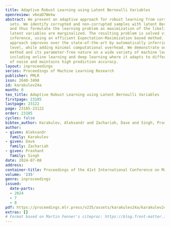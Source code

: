 ```yaml
---
title: Adaptive Robust Learning using Latent Bernoulli Variables
openreview: v6eaD7Wekw
abstract: We present an adaptive approach for robust learning from corrupted training
  sets. We identify corrupted and non-corrupted samples with latent Bernoulli variables
  and thus formulate the learning problem as maximization of the likelihood where
  latent variables are marginalized. The resulting problem is solved via variational
  inference, using an efficient Expectation-Maximization based method. The proposed
  approach improves over the state-of-the-art by automatically inferring the corruption
  level, while adding minimal computational overhead. We demonstrate our robust learning
  method and its parameter-free nature on a wide variety of machine learning tasks
  including online learning and deep learning where it adapts to different levels
  of noise and maintains high prediction accuracy.
layout: inproceedings
series: Proceedings of Machine Learning Research
publisher: PMLR
issn: 2640-3498
id: karakulev24a
month: 0
tex_title: Adaptive Robust Learning using Latent Bernoulli Variables
firstpage: 23105
lastpage: 23122
page: 23105-23122
order: 23105
cycles: false
bibtex_author: Karakulev, Aleksandr and Zachariah, Dave and Singh, Prashant
author:
- given: Aleksandr
  family: Karakulev
- given: Dave
  family: Zachariah
- given: Prashant
  family: Singh
date: 2024-07-08
address:
container-title: Proceedings of the 41st International Conference on Machine Learning
volume: '235'
genre: inproceedings
issued:
  date-parts:
  - 2024
  - 7
  - 8
pdf: https://proceedings.mlr.press/v235/assets/karakulev24a/karakulev24a.pdf
extras: []
# Format based on Martin Fenner's citeproc: https://blog.front-matter.io/posts/citeproc-yaml-for-bibliographies/
---
```

